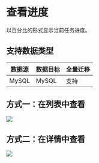 # 查看进度

以百分比的形式显示当前任务进度。

## 支持数据类型

| 数据源 | 数据目标 | 全量迁移 | 
| ------ | -------- | -------- | 
| MySQL  | MySQL    | 支持     |

##  方式一：在列表中查看

![](http://udts-doc.cn-bj.ufileos.com/transfer/progress/progress-list.png)

##  方式二：在详情中查看

![](http://udts-doc.cn-bj.ufileos.com/transfer/progress/progress-details.png)
